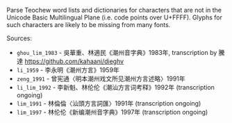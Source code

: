 Parse Teochew word lists and dictionaries for characters that are not in the
Unicode Basic Multilingual Plane (i.e. code points over U+FFFF). Glyphs for
such characters are likely to be missing from many fonts.

Sources: 
 - `ghou_lim_1983` - 吳華重、林適民《潮州音字典》1983年, transcription by 騰達
   https://github.com/kahaani/dieghv
 - `li_1959` - 李永明《潮州方言》1959年
 - `zeng_1991` - 曾宪通〈明本潮州戏文所见潮州方言述略〉1991年
 - `li_lim_1992` - 李新魁、林伦伦《潮汕方言词考释》1992年 (transcription
   ongoing)
 - `lim_1991` - 林倫倫〈汕頭方言詞匯〉1991年 (transcription ongoing)
 - `lim_1997` - 林伦伦《新编潮州音字典》1997年 (transcription ongoing)
